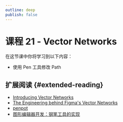 ```yaml
---
outline: deep
publish: false
---
```


# 课程 21 - Vector Networks

在这节课中你将学习到以下内容：

-   使用 Pen 工具修改 Path

## 扩展阅读 {#extended-reading}

-   [Introducing Vector Networks]
-   [The Engineering behind Figma's Vector Networks]
-   [penpot]
-   [图形编辑器开发：钢笔工具的实现]

[Introducing Vector Networks]: https://www.figma.com/blog/introducing-vector-networks/
[The Engineering behind Figma's Vector Networks]: https://alexharri.com/blog/vector-networks
[penpot]: https://github.com/penpot/penpot
[图形编辑器开发：钢笔工具的实现]: https://zhuanlan.zhihu.com/p/694407842
